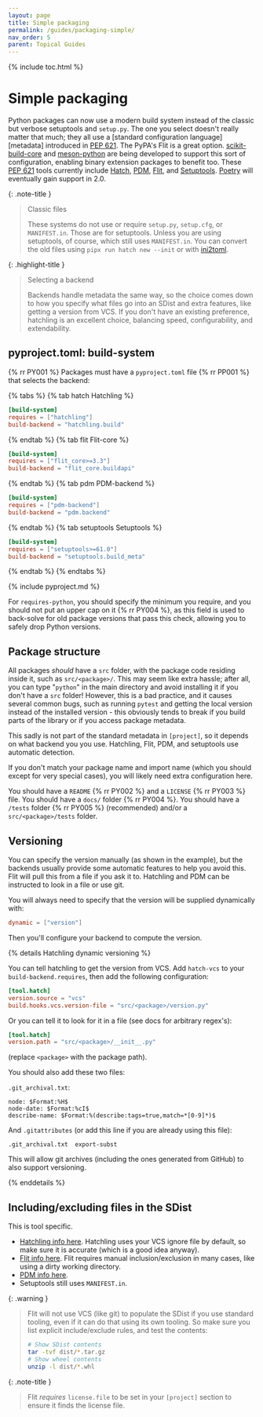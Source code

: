 ```yaml
---
layout: page
title: Simple packaging
permalink: /guides/packaging-simple/
nav_order: 5
parent: Topical Guides
---
```


{% include toc.html %}

# Simple packaging

Python packages can now use a modern build system instead of the classic but
verbose setuptools and `setup.py`. The one you select doesn't really matter that
much; they all use a [standard configuration language][metadata] introduced in
[PEP 621][]. The PyPA's Flit is a great option. [scikit-build-core][] and [meson-python][]
are being developed to support this sort of configuration, enabling binary extension
packages to benefit too. These [PEP 621][] tools currently include [Hatch][],
[PDM][], [Flit][], and [Setuptools][]. [Poetry][] will eventually gain support
in 2.0.

{: .note-title }

> Classic files
>
> These systems do not use or require `setup.py`, `setup.cfg`, or `MANIFEST.in`.
> Those are for setuptools. Unless you are using setuptools, of course, which
> still uses `MANIFEST.in`. You can convert the old files using
> `pipx run hatch new --init` or with
> [ini2toml](https://ini2toml.readthedocs.io/en/latest/).

{: .highlight-title }

> Selecting a backend
>
> Backends handle metadata the same way, so the choice comes down to how you
> specify what files go into an SDist and extra features, like getting a version
> from VCS. If you don't have an existing preference, hatchling is an excellent
> choice, balancing speed, configurability, and extendability.

## pyproject.toml: build-system

{% rr PY001 %} Packages must have a `pyproject.toml` file {% rr PP001 %} that
selects the backend:

{% tabs %} {% tab hatch Hatchling %}

```toml
[build-system]
requires = ["hatchling"]
build-backend = "hatchling.build"
```

{% endtab %} {% tab flit Flit-core %}

```toml
[build-system]
requires = ["flit_core>=3.3"]
build-backend = "flit_core.buildapi"
```

{% endtab %} {% tab pdm PDM-backend %}

```toml
[build-system]
requires = ["pdm-backend"]
build-backend = "pdm.backend"
```

{% endtab %} {% tab setuptools Setuptools %}

```toml
[build-system]
requires = ["setuptools>=61.0"]
build-backend = "setuptools.build_meta"
```

{% endtab %} {% endtabs %}

{% include pyproject.md %}

For `requires-python`, you should specify the minimum you require, and you
should not put an upper cap on it {% rr PY004 %}, as this field is used to
back-solve for old package versions that pass this check, allowing you to safely
drop Python versions.

## Package structure

All packages _should_ have a `src` folder, with the package code residing inside
it, such as `src/<package>/`. This may seem like extra hassle; after all, you
can type "`python`" in the main directory and avoid installing it if you don't
have a `src` folder! However, this is a bad practice, and it causes several
common bugs, such as running `pytest` and getting the local version instead of
the installed version - this obviously tends to break if you build parts of the
library or if you access package metadata.

This sadly is not part of the standard metadata in `[project]`, so it depends on
what backend you you use. Hatchling, Flit, PDM, and setuptools use automatic
detection.

If you don't match your package name and import name (which you should except
for very special cases), you will likely need extra configuration here.

You should have a `README` {% rr PY002 %} and a `LICENSE` {% rr PY003 %} file.
You should have a `docs/` folder {%
rr PY004 %}. You should have a `/tests` folder {%
rr PY005 %} (recommended) and/or a `src/<package>/tests` folder.

## Versioning

You can specify the version manually (as shown in the example), but the backends
usually provide some automatic features to help you avoid this. Flit will pull
this from a file if you ask it to. Hatchling and PDM can be instructed to look
in a file or use git.

You will always need to specify that the version will be supplied dynamically
with:

```toml
dynamic = ["version"]
```

Then you'll configure your backend to compute the version.

{% details Hatchling dynamic versioning %}

You can tell hatchling to get the version from VCS. Add `hatch-vcs` to your
`build-backend.requires`, then add the following configuration:

```toml
[tool.hatch]
version.source = "vcs"
build.hooks.vcs.version-file = "src/<package>/version.py"
```

Or you can tell it to look for it in a file (see docs for arbitrary regex's):

```toml
[tool.hatch]
version.path = "src/<package>/__init__.py"
```

(replace `<package>` with the package path).

You should also add these two files:

`.git_archival.txt`:

```text
node: $Format:%H$
node-date: $Format:%cI$
describe-name: $Format:%(describe:tags=true,match=*[0-9]*)$
```

And `.gitattributes` (or add this line if you are already using this file):

```text
.git_archival.txt  export-subst
```

This will allow git archives (including the ones generated from GitHub) to also
support versioning.

{% enddetails %}

## Including/excluding files in the SDist

This is tool specific.

- [Hatchling info here](https://hatch.pypa.io/latest/config/build/#file-selection).
  Hatchling uses your VCS ignore file by default, so make sure it is accurate
  (which is a good idea anyway).
- [Flit info here](https://flit.readthedocs.io/en/latest/pyproject_toml.html#sdist-section).
  Flit requires manual inclusion/exclusion in many cases, like using a dirty
  working directory.
- [PDM info here](https://pdm-backend.fming.dev/build_config/#include-or-exclude-files).
- Setuptools still uses `MANIFEST.in`.

{: .warning }

> Flit will not use VCS (like git) to populate the SDist if you use standard
> tooling, even if it can do that using its own tooling. So make sure you list
> explicit include/exclude rules, and test the contents:
>
> ```bash
> # Show SDist contents
> tar -tvf dist/*.tar.gz
> # Show wheel contents
> unzip -l dist/*.whl
> ```

{: .note-title }

> Flit _requires_ `license.file` to be set in your `[project]` section to ensure
> it finds the license file.

<!-- prettier-ignore-start -->

[flit]: https://flit.readthedocs.io
[poetry]: https://python-poetry.org
[pdm]: https://pdm.fming.dev
[hatch]: https://hatch.pypa.io/latest
[setuptools]: https://setuptools.readthedocs.io
[pep 621]: https://www.python.org/dev/peps/pep-0621
[scikit-build-core]: https://scikit-build-core.readthedocs.io
[meson-python]: https://meson-python.readthedocs.io

<!-- prettier-ignore-end -->

<script src="{% link assets/js/tabs.js %}"></script>
